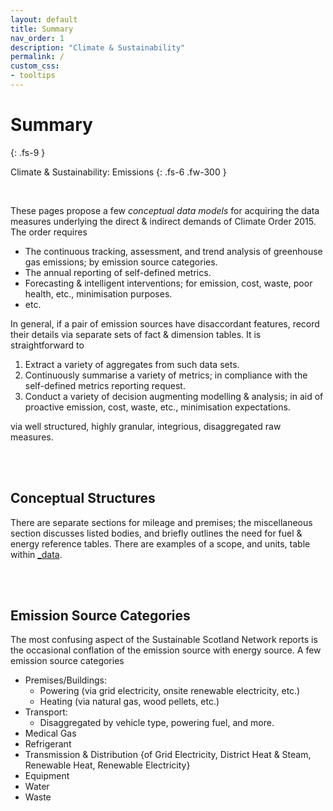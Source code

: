 ```yaml
---
layout: default
title: Summary
nav_order: 1
description: "Climate & Sustainability"
permalink: /
custom_css:
- tooltips
---
```


# Summary
{: .fs-9 }

Climate & Sustainability: Emissions
{: .fs-6 .fw-300 }

<br>

These pages propose a few *conceptual data models* for acquiring the data measures underlying the direct & indirect demands of Climate Order 2015.  The order requires

* The continuous tracking, assessment, and trend analysis of greenhouse gas emissions; by emission source categories.
* The annual reporting of self-defined metrics.
* Forecasting & intelligent interventions; for emission, cost, waste, poor health, etc., minimisation purposes. 
* etc.

In general, if a pair of emission sources have disaccordant features, record their details via separate sets of fact & dimension tables.  It is straightforward to 

1. Extract a variety of aggregates from such data sets.
2. Continuously summarise a variety of metrics; in compliance with the self-defined metrics reporting request.
3. Conduct a variety of decision augmenting modelling & analysis; in aid of proactive emission, cost, waste, etc., minimisation expectations.

via well structured, highly granular, integrious, disaggregated raw measures.

<br>
<br>

## Conceptual Structures

There are separate sections for mileage and premises; the miscellaneous section discusses listed bodies, and briefly outlines the need for fuel & energy reference tables.  There are examples of a scope, and units, table within [_data](_data).

<br>
<br>

## Emission Source Categories

The most confusing aspect of the Sustainable Scotland Network reports is the occasional conflation of the emission source with energy source.  A few emission source categories

* Premises/Buildings: 
  * Powering (via grid electricity, onsite renewable electricity, etc.)
  * Heating (via natural gas, wood pellets, etc.)
* Transport: 
  * Disaggregated by vehicle type, powering fuel, and more.
* Medical Gas
* Refrigerant
* Transmission & Distribution {of Grid Electricity, District Heat & Steam, Renewable Heat, Renewable Electricity}
* Equipment
* Water
* Waste


<br>
<br>
<br>
<br>
